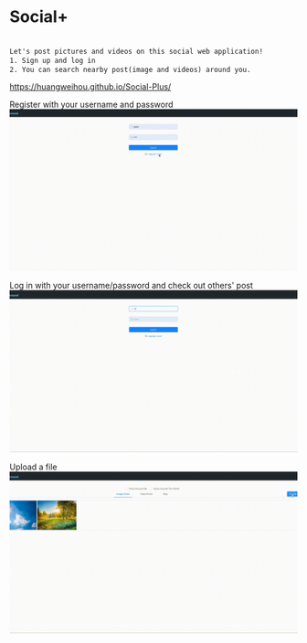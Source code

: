 # Social+

```

Let's post pictures and videos on this social web application!
1. Sign up and log in
2. You can search nearby post(image and videos) around you.

```
https://huangweihou.github.io/Social-Plus/

Register with your username and password
![Register](https://github.com/huangweihou/Social-Plus/blob/b7c48fceaa0bb36763581e2a7d2cd0efd87ed5b5/readme%20file/register2x.gif)

Log in with your username/password and check out others' post
![Login](https://github.com/huangweihou/Social-Plus/blob/6d08baa098f2f8be1cccbe0690ff82526cdfaa6c/readme%20file/login2x.gif)

Upload a file
![Upload](https://github.com/huangweihou/Social-Plus/blob/0c1914f0636c6864911e35ef279cbb16464ccc96/readme%20file/upload2x.gif)
